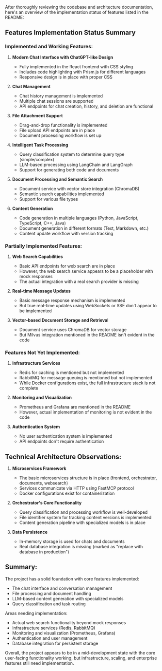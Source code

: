 After thoroughly reviewing the codebase and architecture documentation, here's an overview of the implementation status of features listed in the README:

## Features Implementation Status Summary

### Implemented and Working Features:

1. **Modern Chat Interface with ChatGPT-like Design**
   - Fully implemented in the React frontend with CSS styling
   - Includes code highlighting with Prism.js for different languages
   - Responsive design is in place with proper CSS

2. **Chat Management**
   - Chat history management is implemented
   - Multiple chat sessions are supported
   - API endpoints for chat creation, history, and deletion are functional

3. **File Attachment Support**
   - Drag-and-drop functionality is implemented
   - File upload API endpoints are in place
   - Document processing workflow is set up

4. **Intelligent Task Processing**
   - Query classification system to determine query type (simple/complex)
   - LLM-based processing using LangChain and LangGraph
   - Support for generating both code and documents

5. **Document Processing and Semantic Search**
   - Document service with vector store integration (ChromaDB)
   - Semantic search capabilities implemented
   - Support for various file types

6. **Content Generation**
   - Code generation in multiple languages (Python, JavaScript, TypeScript, C++, Java)
   - Document generation in different formats (Text, Markdown, etc.)
   - Content update workflow with version tracking

### Partially Implemented Features:

1. **Web Search Capabilities**
   - Basic API endpoints for web search are in place
   - However, the web search service appears to be a placeholder with mock responses
   - The actual integration with a real search provider is missing

2. **Real-time Message Updates**
   - Basic message response mechanism is implemented
   - But true real-time updates using WebSockets or SSE don't appear to be implemented

3. **Vector-based Document Storage and Retrieval**
   - Document service uses ChromaDB for vector storage
   - But Milvus integration mentioned in the README isn't evident in the code

### Features Not Yet Implemented:

1. **Infrastructure Services**
   - Redis for caching is mentioned but not implemented
   - RabbitMQ for message queuing is mentioned but not implemented
   - While Docker configurations exist, the full infrastructure stack is not complete

2. **Monitoring and Visualization**
   - Prometheus and Grafana are mentioned in the README
   - However, actual implementation of monitoring is not evident in the code

3. **Authentication System**
   - No user authentication system is implemented
   - API endpoints don't require authentication

## Technical Architecture Observations:

1. **Microservices Framework**
   - The basic microservices structure is in place (frontend, orchestrator, documents, websearch)
   - Services communicate via HTTP using FastMCP protocol
   - Docker configurations exist for containerization

2. **Orchestrator's Core Functionality**
   - Query classification and processing workflow is well-developed
   - File identifier system for tracking content versions is implemented
   - Content generation pipeline with specialized models is in place

3. **Data Persistence**
   - In-memory storage is used for chats and documents
   - Real database integration is missing (marked as "replace with database in production")

## Summary:

The project has a solid foundation with core features implemented:
- The chat interface and conversation management
- File processing and document handling
- LLM-based content generation with specialized models
- Query classification and task routing

Areas needing implementation:
- Actual web search functionality beyond mock responses
- Infrastructure services (Redis, RabbitMQ)
- Monitoring and visualization (Prometheus, Grafana)
- Authentication and user management
- Database integration for persistent storage

Overall, the project appears to be in a mid-development state with the core user-facing functionality working, but infrastructure, scaling, and enterprise features still need implementation.